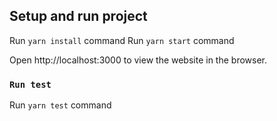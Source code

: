 ## Setup and run project

Run `yarn install` command
Run `yarn start` command

Open http://localhost:3000 to view the website in the browser.

### `Run test`

Run `yarn test` command
